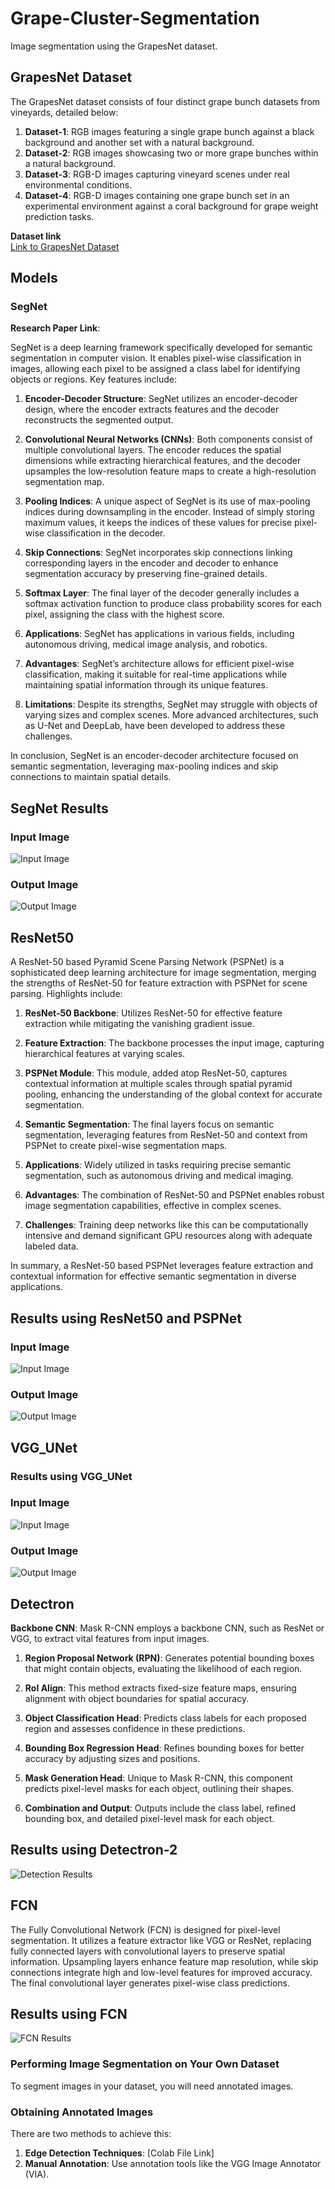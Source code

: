 # Grape-Cluster-Segmentation
Image segmentation using the GrapesNet dataset.

## GrapesNet Dataset
The GrapesNet dataset consists of four distinct grape bunch datasets from vineyards, detailed below:
1. **Dataset-1**: RGB images featuring a single grape bunch against a black background and another set with a natural background.
2. **Dataset-2**: RGB images showcasing two or more grape bunches within a natural background.
3. **Dataset-3**: RGB-D images capturing vineyard scenes under real environmental conditions.
4. **Dataset-4**: RGB-D images containing one grape bunch set in an experimental environment against a coral background for grape weight prediction tasks.

**Dataset link**  
[Link to GrapesNet Dataset](https://data.mendeley.com/datasets/mhzmzd5cwx/1)

## Models

### SegNet
**Research Paper Link**: 

SegNet is a deep learning framework specifically developed for semantic segmentation in computer vision. It enables pixel-wise classification in images, allowing each pixel to be assigned a class label for identifying objects or regions. Key features include:

1. **Encoder-Decoder Structure**: SegNet utilizes an encoder-decoder design, where the encoder extracts features and the decoder reconstructs the segmented output.
  
2. **Convolutional Neural Networks (CNNs)**: Both components consist of multiple convolutional layers. The encoder reduces the spatial dimensions while extracting hierarchical features, and the decoder upsamples the low-resolution feature maps to create a high-resolution segmentation map.

3. **Pooling Indices**: A unique aspect of SegNet is its use of max-pooling indices during downsampling in the encoder. Instead of simply storing maximum values, it keeps the indices of these values for precise pixel-wise classification in the decoder.

4. **Skip Connections**: SegNet incorporates skip connections linking corresponding layers in the encoder and decoder to enhance segmentation accuracy by preserving fine-grained details.

5. **Softmax Layer**: The final layer of the decoder generally includes a softmax activation function to produce class probability scores for each pixel, assigning the class with the highest score.

6. **Applications**: SegNet has applications in various fields, including autonomous driving, medical image analysis, and robotics.

7. **Advantages**: SegNet’s architecture allows for efficient pixel-wise classification, making it suitable for real-time applications while maintaining spatial information through its unique features.

8. **Limitations**: Despite its strengths, SegNet may struggle with objects of varying sizes and complex scenes. More advanced architectures, such as U-Net and DeepLab, have been developed to address these challenges.

In conclusion, SegNet is an encoder-decoder architecture focused on semantic segmentation, leveraging max-pooling indices and skip connections to maintain spatial details. 

## SegNet Results
### Input Image
![Input Image](https://github.com/Ni-vik/ImageSegmentation/blob/main/images/input.png)

### Output Image
![Output Image](https://github.com/Ni-vik/ImageSegmentation/blob/main/images/segnet.png)

## ResNet50
A ResNet-50 based Pyramid Scene Parsing Network (PSPNet) is a sophisticated deep learning architecture for image segmentation, merging the strengths of ResNet-50 for feature extraction with PSPNet for scene parsing. Highlights include:

1. **ResNet-50 Backbone**: Utilizes ResNet-50 for effective feature extraction while mitigating the vanishing gradient issue. 

2. **Feature Extraction**: The backbone processes the input image, capturing hierarchical features at varying scales.

3. **PSPNet Module**: This module, added atop ResNet-50, captures contextual information at multiple scales through spatial pyramid pooling, enhancing the understanding of the global context for accurate segmentation.

4. **Semantic Segmentation**: The final layers focus on semantic segmentation, leveraging features from ResNet-50 and context from PSPNet to create pixel-wise segmentation maps.

5. **Applications**: Widely utilized in tasks requiring precise semantic segmentation, such as autonomous driving and medical imaging.

6. **Advantages**: The combination of ResNet-50 and PSPNet enables robust image segmentation capabilities, effective in complex scenes.

7. **Challenges**: Training deep networks like this can be computationally intensive and demand significant GPU resources along with adequate labeled data.

In summary, a ResNet-50 based PSPNet leverages feature extraction and contextual information for effective semantic segmentation in diverse applications.

## Results using ResNet50 and PSPNet
### Input Image
![Input Image](https://github.com/Ni-vik/ImageSegmentation/blob/main/images/input.png)

### Output Image
![Output Image](https://github.com/Ni-vik/ImageSegmentation/blob/main/images/resnet%2050%20segmented.png)

## VGG_UNet
### Results using VGG_UNet
### Input Image
![Input Image](https://github.com/Ni-vik/ImageSegmentation/blob/main/images/input.png)

### Output Image
![Output Image](https://github.com/Ni-vik/ImageSegmentation/blob/main/images/vgg_unet.png)

## Detectron
**Backbone CNN**: Mask R-CNN employs a backbone CNN, such as ResNet or VGG, to extract vital features from input images. 

1. **Region Proposal Network (RPN)**: Generates potential bounding boxes that might contain objects, evaluating the likelihood of each region.

2. **RoI Align**: This method extracts fixed-size feature maps, ensuring alignment with object boundaries for spatial accuracy.

3. **Object Classification Head**: Predicts class labels for each proposed region and assesses confidence in these predictions.

4. **Bounding Box Regression Head**: Refines bounding boxes for better accuracy by adjusting sizes and positions.

5. **Mask Generation Head**: Unique to Mask R-CNN, this component predicts pixel-level masks for each object, outlining their shapes.

6. **Combination and Output**: Outputs include the class label, refined bounding box, and detailed pixel-level mask for each object.

## Results using Detectron-2
![Detection Results](https://github.com/Ni-vik/ImageSegmentation/blob/main/images/WhatsApp%20Image%202023-09-20%20at%2015.27.04.jpg)

## FCN
The Fully Convolutional Network (FCN) is designed for pixel-level segmentation. It utilizes a feature extractor like VGG or ResNet, replacing fully connected layers with convolutional layers to preserve spatial information. Upsampling layers enhance feature map resolution, while skip connections integrate high and low-level features for improved accuracy. The final convolutional layer generates pixel-wise class predictions.

## Results using FCN
![FCN Results](https://github.com/Ni-vik/ImageSegmentation/blob/main/images/fcn.jpg)

### Performing Image Segmentation on Your Own Dataset
To segment images in your dataset, you will need annotated images.

### Obtaining Annotated Images
There are two methods to achieve this:
1. **Edge Detection Techniques**: [Colab File Link]
2. **Manual Annotation**: Use annotation tools like the VGG Image Annotator (VIA).
